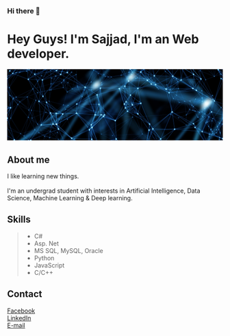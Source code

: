 ### Hi there 👋

<!--
**SajjatUddin/SajjatUddin** is a ✨ _special_ ✨ repository because its `README.md` (this file) appears on your GitHub profile.

Here are some ideas to get you started:

### - 🔭 I’m currently working on ... Web Development
- 🌱 I’m currently learning ... Data Science
- 👯 I’m looking to collaborate on ... Machine Learning Project
- 🤔 I’m looking for help with ... Expert Opinion
- 💬 Ask me about ... 
- 📫 How to reach me: ... 
- 😄 Pronouns: ... 
- ⚡ Fun fact: ... 
-->

# Hey Guys! I'm Sajjad, I'm an Web developer.

<img src = "https://github.com/SajjatUddin/SajjatUddin/blob/main/images/AI-banner.jpg">



## About me
I like learning new things.
<br>
<br>
I'm an undergrad student with interests in Artificial Intelligence, Data Science, Machine Learning & Deep learning.
<br>


## Skills
> - C#
> - Asp. Net
> - MS SQL, MySQL, Oracle
> - Python
> - JavaScript
> - C/C++



## Contact

[Facebook](https://www.facebook.com/sajjat.uddin17)
<br>
[LinkedIn](https://www.linkedin.com/in/md-sajjad-uddin-12861ba8/)
<br>
[E-mail](Sajjatuddin@gmail.com)
